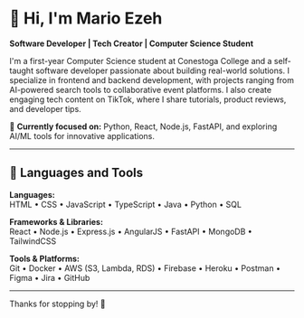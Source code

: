 # 👋 Hi, I'm Mario Ezeh  
**Software Developer | Tech Creator | Computer Science Student**

I'm a first-year Computer Science student at Conestoga College and a self-taught software developer passionate about building real-world solutions. I specialize in frontend and backend development, with projects ranging from AI-powered search tools to collaborative event platforms. I also create engaging tech content on TikTok, where I share tutorials, product reviews, and developer tips.

🎯 **Currently focused on:** Python, React, Node.js, FastAPI, and exploring AI/ML tools for innovative applications.

---

## 🧰 Languages and Tools

**Languages:**  
HTML • CSS • JavaScript • TypeScript • Java • Python • SQL

**Frameworks & Libraries:**  
React • Node.js • Express.js • AngularJS • FastAPI • MongoDB • TailwindCSS

**Tools & Platforms:**  
Git • Docker • AWS (S3, Lambda, RDS) • Firebase • Heroku • Postman • Figma • Jira • GitHub

---



Thanks for stopping by! 🚀
